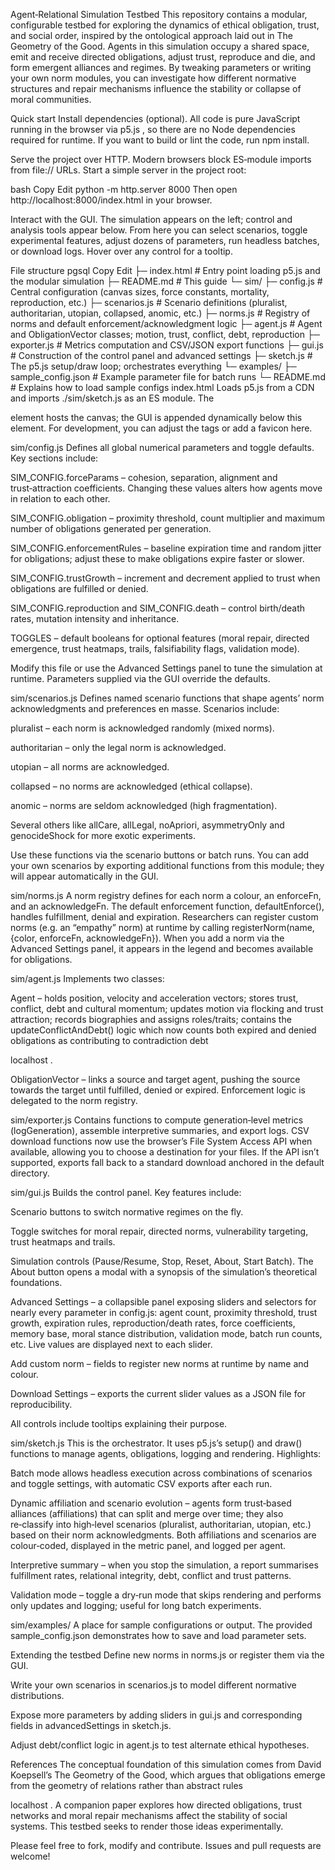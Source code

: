 Agent‑Relational Simulation Testbed
This repository contains a modular, configurable testbed for exploring the dynamics of ethical obligation, trust, and social order, inspired by the ontological approach laid out in The Geometry of the Good. Agents in this simulation occupy a shared space, emit and receive directed obligations, adjust trust, reproduce and die, and form emergent alliances and regimes. By tweaking parameters or writing your own norm modules, you can investigate how different normative structures and repair mechanisms influence the stability or collapse of moral communities.

Quick start
Install dependencies (optional). All code is pure JavaScript running in the browser via p5.js
, so there are no Node dependencies required for runtime. If you want to build or lint the code, run npm install.

Serve the project over HTTP. Modern browsers block ES‑module imports from file:// URLs. Start a simple server in the project root:

bash
Copy
Edit
python -m http.server 8000
Then open http://localhost:8000/index.html
 in your browser.

Interact with the GUI. The simulation appears on the left; control and analysis tools appear below. From here you can select scenarios, toggle experimental features, adjust dozens of parameters, run headless batches, or download logs. Hover over any control for a tooltip.

File structure
pgsql
Copy
Edit
├─ index.html                # Entry point loading p5.js and the modular simulation
├─ README.md                 # This guide
└─ sim/
   ├─ config.js              # Central configuration (canvas sizes, force constants, mortality, reproduction, etc.)
   ├─ scenarios.js           # Scenario definitions (pluralist, authoritarian, utopian, collapsed, anomic, etc.)
   ├─ norms.js               # Registry of norms and default enforcement/acknowledgment logic
   ├─ agent.js               # Agent and ObligationVector classes; motion, trust, conflict, debt, reproduction
   ├─ exporter.js            # Metrics computation and CSV/JSON export functions
   ├─ gui.js                 # Construction of the control panel and advanced settings
   ├─ sketch.js              # The p5.js setup/draw loop; orchestrates everything
   └─ examples/
      ├─ sample_config.json  # Example parameter file for batch runs
      └─ README.md           # Explains how to load sample configs
index.html
Loads p5.js from a CDN and imports ./sim/sketch.js as an ES module. The <div id="sketch-holder"> element hosts the canvas; the GUI is appended dynamically below this element. For development, you can adjust the <meta> tags or add a favicon here.

sim/config.js
Defines all global numerical parameters and toggle defaults. Key sections include:

SIM_CONFIG.forceParams – cohesion, separation, alignment and trust‑attraction coefficients. Changing these values alters how agents move in relation to each other.

SIM_CONFIG.obligation – proximity threshold, count multiplier and maximum number of obligations generated per generation.

SIM_CONFIG.enforcementRules – baseline expiration time and random jitter for obligations; adjust these to make obligations expire faster or slower.

SIM_CONFIG.trustGrowth – increment and decrement applied to trust when obligations are fulfilled or denied.

SIM_CONFIG.reproduction and SIM_CONFIG.death – control birth/death rates, mutation intensity and inheritance.

TOGGLES – default booleans for optional features (moral repair, directed emergence, trust heatmaps, trails, falsifiability flags, validation mode).

Modify this file or use the Advanced Settings panel to tune the simulation at runtime. Parameters supplied via the GUI override the defaults.

sim/scenarios.js
Defines named scenario functions that shape agents’ norm acknowledgments and preferences en masse. Scenarios include:

pluralist – each norm is acknowledged randomly (mixed norms).

authoritarian – only the legal norm is acknowledged.

utopian – all norms are acknowledged.

collapsed – no norms are acknowledged (ethical collapse).

anomic – norms are seldom acknowledged (high fragmentation).

Several others like allCare, allLegal, noApriori, asymmetryOnly and genocideShock for more exotic experiments.

Use these functions via the scenario buttons or batch runs. You can add your own scenarios by exporting additional functions from this module; they will appear automatically in the GUI.

sim/norms.js
A norm registry defines for each norm a colour, an enforceFn, and an acknowledgeFn. The default enforcement function, defaultEnforce(), handles fulfillment, denial and expiration. Researchers can register custom norms (e.g. an “empathy” norm) at runtime by calling registerNorm(name, {color, enforceFn, acknowledgeFn}). When you add a norm via the Advanced Settings panel, it appears in the legend and becomes available for obligations.

sim/agent.js
Implements two classes:

Agent – holds position, velocity and acceleration vectors; stores trust, conflict, debt and cultural momentum; updates motion via flocking and trust attraction; records biographies and assigns roles/traits; contains the updateConflictAndDebt() logic which now counts both expired and denied obligations as contributing to contradiction debt

localhost
.

ObligationVector – links a source and target agent, pushing the source towards the target until fulfilled, denied or expired. Enforcement logic is delegated to the norm registry.

sim/exporter.js
Contains functions to compute generation‑level metrics (logGeneration), assemble interpretive summaries, and export logs. CSV download functions now use the browser’s File System Access API when available, allowing you to choose a destination for your files. If the API isn’t supported, exports fall back to a standard download anchored in the default directory.

sim/gui.js
Builds the control panel. Key features include:

Scenario buttons to switch normative regimes on the fly.

Toggle switches for moral repair, directed norms, vulnerability targeting, trust heatmaps and trails.

Simulation controls (Pause/Resume, Stop, Reset, About, Start Batch). The About button opens a modal with a synopsis of the simulation’s theoretical foundations.

Advanced Settings – a collapsible panel exposing sliders and selectors for nearly every parameter in config.js: agent count, proximity threshold, trust growth, expiration rules, reproduction/death rates, force coefficients, memory base, moral stance distribution, validation mode, batch run counts, etc. Live values are displayed next to each slider.

Add custom norm – fields to register new norms at runtime by name and colour.

Download Settings – exports the current slider values as a JSON file for reproducibility.

All controls include tooltips explaining their purpose.

sim/sketch.js
This is the orchestrator. It uses p5.js’s setup() and draw() functions to manage agents, obligations, logging and rendering. Highlights:

Batch mode allows headless execution across combinations of scenarios and toggle settings, with automatic CSV exports after each run.

Dynamic affiliation and scenario evolution – agents form trust‑based alliances (affiliations) that can split and merge over time; they also re‑classify into high‑level scenarios (pluralist, authoritarian, utopian, etc.) based on their norm acknowledgments. Both affiliations and scenarios are colour‑coded, displayed in the metric panel, and logged per agent.

Interpretive summary – when you stop the simulation, a report summarises fulfillment rates, relational integrity, debt, conflict and trust patterns.

Validation mode – toggle a dry‑run mode that skips rendering and performs only updates and logging; useful for long batch experiments.

sim/examples/
A place for sample configurations or output. The provided sample_config.json demonstrates how to save and load parameter sets.

Extending the testbed
Define new norms in norms.js or register them via the GUI.

Write your own scenarios in scenarios.js to model different normative distributions.

Expose more parameters by adding sliders in gui.js and corresponding fields in advancedSettings in sketch.js.

Adjust debt/conflict logic in agent.js to test alternate ethical hypotheses.

References
The conceptual foundation of this simulation comes from David Koepsell’s The Geometry of the Good, which argues that obligations emerge from the geometry of relations rather than abstract rules

localhost
. A companion paper explores how directed obligations, trust networks and moral repair mechanisms affect the stability of social systems. This testbed seeks to render those ideas experimentally.

Please feel free to fork, modify and contribute. Issues and pull requests are welcome!
